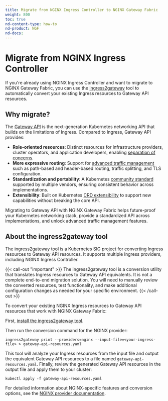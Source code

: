 ```yaml
---
title: Migrate from NGINX Ingress Controller to NGINX Gateway Fabric
weight: 800
toc: true
nd-content-type: how-to
nd-product: NGF
nd-docs:
---
```


# Migrate from NGINX Ingress Controller

If you're already using NGINX Ingress Controller and want to migrate to NGINX Gateway Fabric, you can use the [ingress2gateway](https://github.com/kubernetes-sigs/ingress2gateway) tool to automatically convert your existing Ingress resources to Gateway API resources.

## Why migrate?

The [Gateway API](https://gateway-api.sigs.k8s.io/) is the next-generation Kubernetes networking API that builds on the limitations of Ingress. Compared to Ingress, Gateway API provides:

- **Role-oriented resources**: Distinct resources for infrastructure providers, cluster operators, and application developers, enabling [separation of concerns](https://gateway-api.sigs.k8s.io/concepts/security-model/#role-oriented-resources).
- **More expressive routing**: Support for [advanced traffic management](https://gateway-api.sigs.k8s.io/concepts/api-overview/#routes) such as path-based and header-based routing, traffic splitting, and TLS configuration.
- **Standardization and portability**: A Kubernetes [community standard](https://gateway-api.sigs.k8s.io/) supported by multiple vendors, ensuring consistent behavior across implementations.
- **Extensibility**: Built on Kubernetes [CRD extensibility](https://gateway-api.sigs.k8s.io/concepts/design-principles/#extensibility) to support new capabilities without breaking the core API.

Migrating to Gateway API with NGINX Gateway Fabric helps future-proof your Kubernetes networking stack, provide a standardized API across implementations, and unlock advanced traffic management features.

## About the ingress2gateway tool

The ingress2gateway tool is a Kubernetes SIG project for converting Ingress resources to Gateway API resources. It supports multiple Ingress providers, including NGINX Ingress Controller.

{{< call-out "important" >}}
The ingress2gateway tool is a conversion utility that translates Ingress resources to Gateway API equivalents. It is not a complete end-to-end migration solution. You will need to manually review the converted resources, test functionality, and make additional configuration changes as needed for your specific environment.
{{< /call-out >}}

To convert your existing NGINX Ingress resources to Gateway API resources that work with NGINX Gateway Fabric:

First, [install the ingress2gateway tool](https://github.com/kubernetes-sigs/ingress2gateway?tab=readme-ov-file#installation).

Then run the conversion command for the NGINX provider:
   
```shell
ingress2gateway print --providers=nginx --input-file=<your-ingress-file> > gateway-api-resources.yaml
```

This tool will analyze your Ingress resources from the input file and output the equivalent Gateway API resources to a file named `gateway-api-resources.yaml`. Finally, review the generated Gateway API resources in the output file and apply them to your cluster:

```shell
kubectl apply -f gateway-api-resources.yaml
```

For detailed information about NGINX-specific features and conversion options, see the [NGINX provider documentation](https://github.com/kubernetes-sigs/ingress2gateway/blob/main/pkg/i2gw/providers/nginx/README.md).
